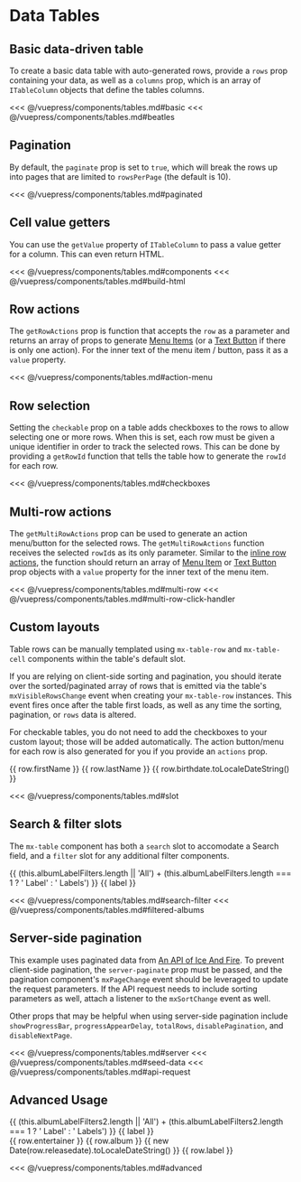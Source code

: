 # Data Tables

## Basic data-driven table

To create a basic data table with auto-generated rows, provide a `rows` prop containing your data, as well as a `columns` prop, which is an array of `ITableColumn` objects that define the tables columns.

<section class="mds">
  <div class="mt-20">
    <!-- #region basic -->
    <mx-table
      paginate="false"
      :rows.prop="beatles"
      :columns.prop="[
        { property: 'firstName', heading: 'First Name' },
        { property: 'lastName', heading: 'Last Name' },
        { property: 'credits', heading: 'Song Credits', type: 'number' },
        { property: 'birthdate', heading: 'Birthdate', type: 'date' },
        { property: 'eyeColor', heading: 'Eye Color', sortable: false }
      ]"
    />
    <!-- #endregion basic -->
  </div>
</section>

<<< @/vuepress/components/tables.md#basic
<<< @/vuepress/components/tables.md#beatles

## Pagination

By default, the `paginate` prop is set to `true`, which will break the rows up into pages that are limited to `rowsPerPage` (the default is 10).

<section class="mds">
  <div class="mt-20"></div>
    <!-- #region paginated -->
    <mx-table
      rows-per-page="5"
      :rows-per-page-options.prop="[5, 10, 25, 50]"
      :rows.prop="albums"
      :columns.prop="[
        { property: 'entertainer', heading: 'Artist', sortable: false },
        { property: 'album', heading: 'Album' },
        { property: 'releasedate', heading: 'Release Date', type: 'date' },
        { property: 'label', heading: 'Label' },
      ]"
    />
    <!-- #endregion paginated -->
  </div>
</section>

<<< @/vuepress/components/tables.md#paginated

## Cell value getters

You can use the `getValue` property of `ITableColumn` to pass a value getter for a column. This can even return HTML.

<section class="mds">
  <div class="mt-20">
    <!-- #region components -->
    <mx-table
      auto-width
      paginate="false"
      hoverable="false"
      :rows.prop="beatles"
      :columns.prop="[
        { property: 'firstName', heading: 'First Name' },
        { property: 'lastName', heading: 'Last Name' },
        { property: 'isLeftHanded', heading: 'Handedness', getValue: buildBadge },
      ]"
    />
    <!-- #endregion components -->
  </div>
</section>

<<< @/vuepress/components/tables.md#components
<<< @/vuepress/components/tables.md#build-html

## Row actions

The `getRowActions` prop is function that accepts the `row` as a parameter and returns an array of props to generate [Menu Items](/components/menus.html) (or a [Text Button](/components/buttons.html#text-buttons) if there is only one action). For the inner text of the menu item / button, pass it as a `value` property.

<section class="mds">
  <div class="mt-20">
    <!-- #region action-menu -->
    <mx-table
      :rows.prop="beatles"
      :columns.prop="[
        { property: 'firstName', heading: 'First Name' },
        { property: 'lastName', heading: 'Last Name' },
        { property: 'credits', heading: 'Song Credits', type: 'number' }
      ]"
      :get-row-actions.prop="row => ([
        { value: 'Edit ' + row.firstName, onClick: () => clickHandler(row) },
        { value: 'Delete', onClick: () => clickHandler(row) }
      ])"
    />
    <mx-table
      class="mt-20"
      :rows.prop="beatles"
      :columns.prop="[
        { property: 'firstName', heading: 'First Name' },
        { property: 'lastName', heading: 'Last Name' },
        { property: 'birthdate', heading: 'Birthdate', type: 'date' },
        { property: 'credits', heading: 'Song Credits', type: 'number' }
      ]"
      :get-row-actions.prop="row => ([
        { value: 'Edit', icon: 'ph-pencil', onClick: () => clickHandler(row) }
      ])"
    />
    <!-- #endregion action-menu -->
  </div>
</section>

<<< @/vuepress/components/tables.md#action-menu

## Row selection

Setting the `checkable` prop on a table adds checkboxes to the rows to allow selecting one or more rows. When this is set, each row must be given a unique identifier in order to track the selected rows. This can be done by providing a `getRowId` function that tells the table how to generate the `rowId` for each row.

<section class="mds">
  <div class="mt-20">
    <!-- #region checkboxes -->
    <mx-table
      checkable
      :get-row-id.prop="row => row.id"
      :rows.prop="albums"
      :columns.prop="[
        { property: 'entertainer', heading: 'Artist', sortable: false },
        { property: 'album', heading: 'Album' },
        { property: 'releasedate', heading: 'Release Date', type: 'date' },
        { property: 'label', heading: 'Label' },
      ]"
    />
    <!-- #endregion checkboxes -->
  </div>
</section>

<<< @/vuepress/components/tables.md#checkboxes

## Multi-row actions

The `getMultiRowActions` prop can be used to generate an action menu/button for the selected rows. The `getMultiRowActions` function receives the selected `rowId`s as its only parameter. Similar to the [inline row actions](#row-actions), the function should return an array of [Menu Item](/components/menus.html) or [Text Button](/components/buttons.html#text-buttons) prop objects with a `value` property for the inner text of the menu item.

<section class="mds">
  <div class="mt-20">
    <!-- #region multi-row -->
    <mx-table
      ref="multitable1"
      checkable
      :get-row-id.prop="row => row.firstName"
      :rows.prop="beatles"
      :columns.prop="[
        { property: 'firstName', heading: 'First Name' },
        { property: 'lastName', heading: 'Last Name' },
        { property: 'birthdate', heading: 'Birthdate', type: 'date' },
        { property: 'eyeColor', heading: 'Eye Color' },
      ]"
      :get-multi-row-actions.prop="rowIds => ([
        {
          value: `Merge ${rowIds.length > 1 ? rowIds.length : ''} rows`,
          disabled: rowIds.length < 2,
          onClick: () => multiRowClickHandler(rowIds)
        },
        { value: 'Delete', onClick: () => multiRowClickHandler(rowIds) },
      ])"
    />
    <mx-table
      ref="multitable2"
      class="mt-20"
      checkable
      :get-row-id.prop="row => row.firstName"
      :rows.prop="beatles"
      :columns.prop="[
        { property: 'firstName', heading: 'First Name' },
        { property: 'lastName', heading: 'Last Name' },
        { property: 'birthdate', heading: 'Birthdate', type: 'date' },
      ]"
      :get-multi-row-actions.prop="rowIds => ([
        { value: 'Delete', icon: 'ph-trash', onClick: () => multiRowClickHandler(rowIds) }
      ])"
    />
    <!-- #endregion multi-row -->
  </div>
</section>

<<< @/vuepress/components/tables.md#multi-row
<<< @/vuepress/components/tables.md#multi-row-click-handler

## Custom layouts

Table rows can be manually templated using `mx-table-row` and `mx-table-cell` components within the table's default slot.

If you are relying on client-side sorting and pagination, you should iterate over the sorted/paginated array of rows that is emitted via the table's `mxVisibleRowsChange` event when creating your `mx-table-row` instances. This event fires once after the table first loads, as well as any time the sorting, pagination, or `rows` data is altered.

For checkable tables, you do not need to add the checkboxes to your custom layout; those will be added automatically. The action button/menu for each row is also generated for you if you provide an `actions` prop.

<section class="mds">
  <div class="mt-20">
    <!-- #region slot -->
    <mx-table
      checkable
      :rows.prop="beatles"
      :columns.prop="[
        { property: 'firstName', heading: 'First Name' },
        { property: 'lastName', heading: 'Last Name' },
        { property: 'birthdate', heading: 'Birthdate', type: 'date' },
        { property: 'eyeColor', heading: 'Eye Color' },
      ]"
      @mxVisibleRowsChange="e => visibleRows = e.detail"
    >
      <div>
        <mx-table-row
          v-for="(row, i) in visibleRows"
          :key="row.firstName"
          :row-id="row.firstName"
          :actions.prop="[{ value: 'Delete', onClick: () => clickHandler(row) }]"
        >
          <mx-table-cell>{{ row.firstName }}</mx-table-cell>
          <mx-table-cell>{{ row.lastName }}</mx-table-cell>
          <mx-table-cell>{{ row.birthdate.toLocaleDateString() }}</mx-table-cell>
          <mx-table-cell>
            <mx-badge
              indicator
              :style="{ color: getEyeColorHex(row.eyeColor) }"
              :title="row.eyeColor"
            ></mx-badge>
          </mx-table-cell>
        </mx-table-row>
      </div>
    </mx-table>
    <!-- #endregion slot -->
  </div>
</section>

<<< @/vuepress/components/tables.md#slot

## Search & filter slots

The `mx-table` component has both a `search` slot to accomodate a Search field, and a `filter` slot for any additional filter components.

<section class="mds">
  <div class="mt-20"></div>
    <!-- #region search-filter -->
    <mx-table
      rows-per-page="5"
      :rows-per-page-options.prop="[5, 10, 25, 50]"
      :rows.prop="filteredAlbums"
      :columns.prop="[
        { property: 'entertainer', heading: 'Artist', sortable: false },
        { property: 'album', heading: 'Album' },
        { property: 'releasedate', heading: 'Release Date', type: 'date' },
        { property: 'label', heading: 'Label' }
      ]"
    >
      <mx-search
        slot="search"
        :value="albumSearch"
        dense
        placeholder="Search"
        @input="albumSearch = $event.target.value"
      />
      <div slot="filter">
        <mx-button ref="labelMenuButton" btn-type="action" dropdown>
          {{ (this.albumLabelFilters.length || 'All') +
          (this.albumLabelFilters.length === 1 ? ' Label' : ' Labels') }}
        </mx-button>
        <mx-menu ref="labelMenu">
          <mx-menu-item
            v-for="label in albumLabels"
            :key="label"
            multi-select
            :checked="albumLabelFilters.includes(label)"
            @input="toggleLabelFilter(label)"
          >
            {{ label }}
          </mx-menu-item>
        </mx-menu>
      </div>
    </mx-table>
    <!-- #endregion search-filter -->
  </div>
</section>

<<< @/vuepress/components/tables.md#search-filter
<<< @/vuepress/components/tables.md#filtered-albums

## Server-side pagination

This example uses paginated data from [An API of Ice And Fire](https://anapioficeandfire.com/). To prevent client-side pagination, the `server-paginate` prop must be passed, and the pagination component's `mxPageChange` event should be leveraged to update the request parameters. If the API request needs to include sorting parameters as well, attach a listener to the `mxSortChange` event as well.

Other props that may be helpful when using server-side pagination include `showProgressBar`, `progressAppearDelay`, `totalRows`, `disablePagination`, and `disableNextPage`.

<section class="mds">
    <!-- #region server -->
  <mx-checkbox
    class="my-20"
    label-name="Add a 1500ms delay to emulate a slow connection"
    :value="apiSlowRequest"
    @input="apiSlowRequest = !apiSlowRequest"
  />
    <mx-table
      server-paginate
      :page="this.apiPage"
      :rows-per-page="this.apiPageSize"
      :rows-per-page-options.prop="[5, 10, 25, 50]"
      :disable-pagination="apiLoading"
      :disable-next-page="apiDisableNextPage"
      :rows.prop="apiHouses"
      :columns.prop="[
        { property: 'name', heading: 'Name', sortable: false },
        { property: 'region', heading: 'Region', sortable: false },
        { property: 'words', heading: 'Words', sortable: false }
      ]"
      :show-progress-bar="apiLoading"
      progress-appear-delay="150"
      @mxPageChange="onPageChange"
    />
    <!-- #endregion server -->
  </div>
</section>

<<< @/vuepress/components/tables.md#server
<<< @/vuepress/components/tables.md#seed-data
<<< @/vuepress/components/tables.md#api-request

## Advanced Usage

<section class="mds">
  <div class="mt-20"></div>
    <!-- #region advanced -->
    <mx-table
      checkable
      :rows.prop="filteredAlbums2"
      :columns.prop="[
        { property: 'entertainer', heading: 'Artist', sortable: false },
        { property: 'album', heading: 'Album' },
        { property: 'releasedate', heading: 'Release Date', type: 'date' },
        { property: 'label', heading: 'Label' }
      ]"
      :get-multi-row-actions.prop="rowIds => ([
        {
          value: 'Like',
          icon: 'ph-heart',
          onClick: () => multiRowClickHandler(rowIds)
        },
        {
          value: 'Delete',
          icon: 'ph-trash',
          onClick: () => multiRowClickHandler(rowIds)
        }
      ])"
      @mxVisibleRowsChange="e => albumRows = e.detail"
    >
      <mx-search
        slot="search"
        :value="albumSearch2"
        dense
        placeholder="Search"
        @input="albumSearch2 = $event.target.value"
      />
      <div slot="filter">
        <mx-button ref="labelMenuButton2" class="whitespace-nowrap" btn-type="action" dropdown>
          {{ (this.albumLabelFilters2.length || 'All') +
          (this.albumLabelFilters2.length === 1 ? ' Label' : ' Labels') }}
        </mx-button>
        <mx-menu ref="labelMenu2">
          <mx-menu-item
            v-for="label in albumLabels"
            :key="label"
            multi-select
            :checked="albumLabelFilters2.includes(label)"
            @input="toggleLabelFilter2(label)"
          >
            {{ label }}
          </mx-menu-item>
        </mx-menu>
      </div>
      <div>
        <mx-table-row
          v-for="(row, i) in albumRows"
          :key="row.album"
          :row-id="row.album"
          :actions.prop="[
            { value: 'Like', icon: 'ph-heart', onClick: () => clickHandler(row) },
            { value: 'Delete', icon: 'ph-trash', onClick: () => clickHandler(row) },
          ]"
        >
          <mx-table-cell>{{ row.entertainer }}</mx-table-cell>
          <mx-table-cell>{{ row.album }}</mx-table-cell>
          <mx-table-cell>{{ new Date(row.releasedate).toLocaleDateString() }}</mx-table-cell>
          <mx-table-cell>{{ row.label }}</mx-table-cell>
        </mx-table-row>
      </div>
    </mx-table>
    <!-- #endregion advanced -->
  </div>
</section>

<<< @/vuepress/components/tables.md#advanced

<script>
// #region beatles
const beatles = [
  {
    firstName: 'John',
    lastName: 'Lennon',
    credits: 90,
    birthdate: new Date(1940, 9, 9),
    isLeftHanded: false,
    eyeColor: 'Brown',
  },
  {
    firstName: 'Paul',
    lastName: 'McCartney',
    credits: 88,
    birthdate: new Date(1942, 5, 18),
    isLeftHanded: true,
    eyeColor: 'Hazel',
  },
  {
    firstName: 'George',
    lastName: 'Harrison',
    credits: 22,
    birthdate: new Date(1943, 1, 25),
    isLeftHanded: false,
    eyeColor: 'Brown',
  },
  {
    firstName: 'Ringo',
    lastName: 'Starr',
    credits: 2,
    birthdate: new Date(1940, 6, 7),
    isLeftHanded: false,
    eyeColor: 'Blue',
  }
]
// #endregion beatles

const albums = [
  {
    "id": 36,
    "album": "Love",
    "entertainer": "The Beatles",
    "releasedate": "2006-11-20T00:00:00",
    "label": "Apple"
  },
  {
    "id": 34,
    "album": "Let It Be... Naked",
    "entertainer": "The Beatles",
    "releasedate": "2003-11-17T00:00:00",
    "label": "Apple"
  },
  {
    "id": 33,
    "album": "1",
    "entertainer": "The Beatles",
    "releasedate": "2000-11-13T00:00:00",
    "label": "Apple"
  },
  {
    "id": 32,
    "album": "Anthology 3",
    "entertainer": "The Beatles",
    "releasedate": "1996-10-28T00:00:00",
    "label": "Apple"
  },
  {
    "id": 31,
    "album": "Anthology 2",
    "entertainer": "The Beatles",
    "releasedate": "1996-03-18T00:00:00",
    "label": "Apple"
  },
  {
    "id": 9,
    "album": "Rock 'n' Roll Music",
    "entertainer": "The Beatles",
    "releasedate": "1976-06-10T00:00:00",
    "label": "Parlophone"
  },
  {
    "id": 35,
    "album": "Capitol Albums Vol.1, The",
    "entertainer": "The Beatles",
    "releasedate": "2004-11-15T00:00:00",
    "label": "E.M.I."
  },
  {
    "id": 30,
    "album": "Anthology 1",
    "entertainer": "The Beatles",
    "releasedate": "1995-11-21T00:00:00",
    "label": "Apple"
  },
  {
    "id": 29,
    "album": "Live at the BBC",
    "entertainer": "The Beatles",
    "releasedate": "1994-11-30T00:00:00",
    "label": "Apple"
  },
  {
    "id": 15,
    "album": "Past Masters Vol. 1",
    "entertainer": "The Beatles",
    "releasedate": "1988-03-08T00:00:00",
    "label": "Parlophone"
  },
  {
    "id": 16,
    "album": "Past Masters Vol. 2",
    "entertainer": "The Beatles",
    "releasedate": "1988-03-08T00:00:00",
    "label": "Parlophone"
  },
  {
    "id": 14,
    "album": "Beatles Box, The",
    "entertainer": "The Beatles",
    "releasedate": "1980-11-03T00:00:00",
    "label": "World Records"
  },
  {
    "id": 28,
    "album": "Beatles Ballads, The",
    "entertainer": "The Beatles",
    "releasedate": "1980-10-13T00:00:00",
    "label": "Parlophone"
  },
  {
    "id": 13,
    "album": "Hey Jude",
    "entertainer": "The Beatles",
    "releasedate": "1979-05-11T00:00:00",
    "label": "Parlophone"
  },
  {
    "id": 11,
    "album": "Rarities",
    "entertainer": "The Beatles",
    "releasedate": "1978-12-02T00:00:00",
    "label": "Parlophone"
  },
  {
    "id": 12,
    "album": "The Beatles Collection",
    "entertainer": "The Beatles",
    "releasedate": "1978-12-02T00:00:00",
    "label": "E.M.I."
  },
  {
    "id": 27,
    "album": "Love Songs",
    "entertainer": "The Beatles",
    "releasedate": "1977-11-19T00:00:00",
    "label": "Parlophone"
  },
  {
    "id": 10,
    "album": "Live at the Hollywood Bowl",
    "entertainer": "The Beatles",
    "releasedate": "1977-05-06T00:00:00",
    "label": "Parlophone"
  },
  {
    "id": 26,
    "album": "Magical Mystery Tour",
    "entertainer": "The Beatles",
    "releasedate": "1976-11-19T00:00:00",
    "label": "Parlophone"
  },
  {
    "id": 24,
    "album": "1962-1966 (The Red  Album)",
    "entertainer": "The Beatles",
    "releasedate": "1973-04-19T00:00:00",
    "label": "Parlophone"
  },
  {
    "id": 25,
    "album": "1967-1970 (The Blue Album)",
    "entertainer": "The Beatles",
    "releasedate": "1973-04-19T00:00:00",
    "label": "Parlophone"
  },
  {
    "id": 23,
    "album": "From Then To You",
    "entertainer": "The Beatles",
    "releasedate": "1970-12-18T00:00:00",
    "label": "Apple"
  },
  {
    "id": 8,
    "album": "Let it Be",
    "entertainer": "The Beatles",
    "releasedate": "1970-11-06T00:00:00",
    "label": "Apple"
  },
  {
    "id": 22,
    "album": "Abbey Road",
    "entertainer": "The Beatles",
    "releasedate": "1969-09-26T00:00:00",
    "label": "Apple"
  },
  {
    "id": 21,
    "album": "Yellow Submarine",
    "entertainer": "The Beatles",
    "releasedate": "1969-01-17T00:00:00",
    "label": "Parlophone"
  },
  {
    "id": 20,
    "album": "The White Album",
    "entertainer": "The Beatles",
    "releasedate": "1968-11-22T00:00:00",
    "label": "Apple"
  },
  {
    "id": 7,
    "album": "Sgt. Pepper's Lonely Hearts Club Band",
    "entertainer": "The Beatles",
    "releasedate": "1967-06-01T00:00:00",
    "label": "Parlophone"
  },
  {
    "id": 6,
    "album": "A Collection of Beatles Oldies",
    "entertainer": "The Beatles",
    "releasedate": "1966-12-10T00:00:00",
    "label": "Parlophone"
  },
  {
    "id": 5,
    "album": "Revolver",
    "entertainer": "The Beatles",
    "releasedate": "1966-08-05T00:00:00",
    "label": "Parlophone"
  },
  {
    "id": 3,
    "album": "Rubber Soul",
    "entertainer": "The Beatles",
    "releasedate": "1965-12-03T00:00:00",
    "label": "Parlophone"
  },
  {
    "id": 4,
    "album": "Help !",
    "entertainer": "The Beatles",
    "releasedate": "1965-08-06T00:00:00",
    "label": "Parlophone"
  },
  {
    "id": 2,
    "album": "A Hard Day's Night",
    "entertainer": "The Beatles",
    "releasedate": "1964-07-10T00:00:00",
    "label": "Parlophone"
  },
  {
    "id": 19,
    "album": "The Beatles First",
    "entertainer": "The Beatles",
    "releasedate": "1964-06-19T00:00:00",
    "label": "Polydor"
  },
  {
    "id": 1,
    "album": "Beatles For Sale",
    "entertainer": "The Beatles",
    "releasedate": "1964-04-12T00:00:00",
    "label": "Parlophone"
  },
  {
    "id": 18,
    "album": "With the Beatles",
    "entertainer": "The Beatles",
    "releasedate": "1963-11-22T00:00:00",
    "label": "Parlophone"
  },
  {
    "id": 17,
    "album": "Please Please Me (Mono)",
    "entertainer": "The Beatles",
    "releasedate": "1963-03-22T00:00:00",
    "label": "Parlophone"
  }
]

export default {
  data() {
    return {
      albums,
      beatles,
      visibleRows: beatles,
      albumRows: albums,
      albumSearch: '',
      albumSearch2: '',
      albumLabelFilters: [],
      albumLabelFilters2: [],
      beatlesSearch: '',
      draggingRowId: null,
      apiHouses: [],
      apiPage: 0,
      apiPageSize: 5,
      apiLoading: false,
      apiDisableNextPage: false,
      apiSlowRequest: false,
    }
  },
  computed: {
    // #region filtered-albums
    albumLabels() {
      return [...new Set(this.albums.map(album => album.label))].sort()
    },
    filteredAlbums() {
      if (!this.albumSearch && !this.albumLabelFilters.length) return this.albums
      let filteredAlbums = this.albums
      if (this.albumSearch) {
        const albumSearch = this.albumSearch.toLocaleLowerCase()
        filteredAlbums = filteredAlbums.filter(row => 
          row.album.toLocaleLowerCase().includes(albumSearch)
        )
      }
      if (this.albumLabelFilters.length) {
        filteredAlbums = filteredAlbums.filter(row => 
          this.albumLabelFilters.includes(row.label)
        )
      }
      return filteredAlbums
    },
    // #endregion filtered-albums
    filteredAlbums2() {
      if (!this.albumSearch2 && !this.albumLabelFilters2.length) return this.albums
      let filteredAlbums = this.albums
      if (this.albumSearch2) {
        const albumSearch2 = this.albumSearch2.toLocaleLowerCase()
        filteredAlbums = filteredAlbums.filter(row => 
          row.album.toLocaleLowerCase().includes(albumSearch2)
        )
      }
      if (this.albumLabelFilters2.length) {
        filteredAlbums = filteredAlbums.filter(row => 
          this.albumLabelFilters2.includes(row.label)
        )
      }
      return filteredAlbums
    },
    filteredBeatles() {
      if (!this.beatlesSearch) return this.beatles
      else {
        const beatlesSearch = this.beatlesSearch.toLocaleLowerCase()
        return this.beatles.filter(row => (
          row.firstName.toLocaleLowerCase().includes(beatlesSearch) ||
          row.lastName.toLocaleLowerCase().includes(beatlesSearch)
        ))
      }
    }
  },
  // #region seed-data
  mounted() {
    this.getApiData()
    // ...
  // #endregion seed-data
    this.$refs.labelMenu.anchorEl = this.$refs.labelMenuButton
    this.$refs.labelMenu2.anchorEl = this.$refs.labelMenuButton2
    this.$refs.multitable1.setCheckedRowIds(['John', 'Paul'])
    this.$refs.multitable2.setCheckedRowIds(['John', 'Paul'])
  },
  methods: {
    // #region build-html
    buildBadge(row) {
      const handedness = row.isLeftHanded ? 'Left' : 'Right'
      const color = row.isLeftHanded ? 'bg-purple-300' : 'bg-blue-300'
      return `<mx-badge squared badge-class="${color}" value="${handedness}"></mx-badge>`
    },
    // #endregion build-html
    clickHandler(row) {
      console.log(`Action for ${row.firstName} clicked!`)
    },
    getEyeColorHex(eyeColor) {
      const colors = {
        Blue: '#85abce',
        Hazel: '#c9c789',
        Brown: '#9e6b4a'
      }
      return colors[eyeColor]
    },
    // #region multi-row-click-handler
    async multiRowClickHandler(rowIds) {
      console.log(`Action selected with ${rowIds.length} row(s)!`)
      this.$refs.multitable1.checkNone()
      this.$refs.multitable2.checkNone()
    },
    // #endregion multi-row-click-handler
    toggleLabelFilter(label) {
      if (this.albumLabelFilters.includes(label)) {
        this.albumLabelFilters = this.albumLabelFilters.filter(l => l !== label)
      } else {
        this.albumLabelFilters = [...this.albumLabelFilters, label]
      }
    },
    toggleLabelFilter2(label) {
      if (this.albumLabelFilters2.includes(label)) {
        this.albumLabelFilters2 = this.albumLabelFilters2.filter(l => l !== label)
      } else {
        this.albumLabelFilters2 = [...this.albumLabelFilters2, label]
      }
    },
    // #region api-request
    async getApiData() {
      this.apiLoading = true
      let url = 'https://www.anapioficeandfire.com/api/houses?'
      url += 'page=' + (this.apiPage + 1)
      url += '&pageSize=' + this.apiPageSize
        const response = await fetch(url)
        // Parse last page number from "link" header since API does not give us total row count
        const pages = response.headers.get('link').match(/page\=[0-9]+/g)
        const lastPage = +/[0-9]+/.exec(pages[pages.length - 1])[0]
        // Disable next-page button if this is the last page
        this.apiDisableNextPage = lastPage === (this.apiPage + 1)
        setTimeout(async () => {
          this.apiHouses = await response.json()
          this.apiLoading = false
        }, this.apiSlowRequest ? 1500 : 0)
    },
    onPageChange(e) {
      this.apiPage = e.detail.page
      this.apiPageSize = e.detail.rowsPerPage
      this.getApiData()
    }
    // #endregion api-request
  }
}
</script>
